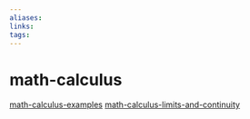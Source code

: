 ```yaml
---
aliases: 
links: 
tags: 
---
```

# math-calculus

[math-calculus-examples](math-calculus-examples.md)
[math-calculus-limits-and-continuity](math-calculus-limits-and-continuity.md)
